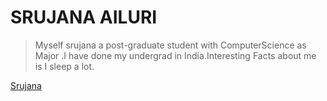 #  SRUJANA AILURI
> Myself srujana a post-graduate student with ComputerScience as Major .I have done my undergrad in India.Interesting Facts about me is I sleep a lot.

[Srujana](srujana.jpg)



